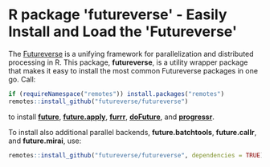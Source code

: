 # R package 'futureverse' - Easily Install and Load the 'Futureverse'

The [Futureverse] is a unifying framework for parallelization and
distributed processing in R. This package, **futureverse**, is a
utility wrapper package that makes it easy to install the most common
Futureverse packages in one go.  Call:

```r
if (requireNamespace("remotes")) install.packages("remotes")
remotes::install_github("futureverse/futureverse")
```

to install **[future]**, **[future.apply]**, **[furrr]**,
**[doFuture]**, and **[progressr]**.

To install also additional parallel backends, **future.batchtools**,
**future.callr**, and **future.mirai**, use:

```r
remotes::install_github("futureverse/futureverse", dependencies = TRUE)
```

[Futureverse]: https://www.futureverse.org
[future]: https://future.futureverse.org
[future.batchtools]: https://future.batchtools.futureverse.org
[future.callr]: https://future.callr.futureverse.org
[future.mirai]: https://future.mirai.futureverse.org
[future.apply]: https://future.apply.futureverse.org
[furrr]: https://furrr.futureverse.org
[doFuture]: https://doFuture.futureverse.org
[progressr]: https://progressr.futureverse.org
